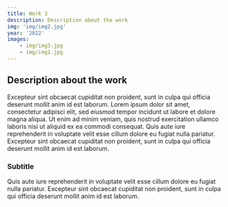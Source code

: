 ```yaml
---
title: Work 3
description: Description about the work
img: 'img/img2.jpg'
year: '2022'
images:
    - img/img3.jpg
    - img/img1.jpg
---
```


<image-container :images="images"></image-container>

## Description about the work

Excepteur sint obcaecat cupiditat non proident, sunt in culpa qui officia
deserunt mollit anim id est laborum. Lorem ipsum dolor sit amet, consectetur
adipisci elit, sed eiusmod tempor incidunt ut labore et dolore magna aliqua. Ut
enim ad minim veniam, quis nostrud exercitation ullamco laboris nisi ut aliquid
ex ea commodi consequat. Quis aute iure reprehenderit in voluptate velit esse
cillum dolore eu fugiat nulla pariatur. Excepteur sint obcaecat cupiditat non
proident, sunt in culpa qui officia deserunt mollit anim id est laborum.

### Subtitle

Quis aute iure reprehenderit in voluptate velit esse cillum dolore eu fugiat
nulla pariatur. Excepteur sint obcaecat cupiditat non proident, sunt in culpa
qui officia deserunt mollit anim id est laborum.

